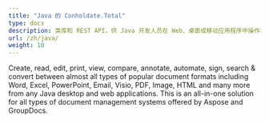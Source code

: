 ```yaml
---
title: "Java 的 Conholdate.Total"
type: docs
description: 类库和 REST API，供 Java 开发人员在 Web、桌面或移动应用程序中操作和处理来自 Word、Excel、PowerPoint、Visio、PDF、CAD 和其他几个类别的文件。 Java 开发人员可以在 Windows、Linux、MacOS 和 Android 平台上进行开发和部署。
url: /zh/java/
weight: 10
---
```


Create, read, edit, print, view, compare, annotate, automate, sign, search & convert between almost all types of popular document formats including Word, Excel, PowerPoint, Email, Visio, PDF, Image, HTML and many more from any Java desktop and web applications. This is an all-in-one solution for all types of document management systems offered by Aspose and GroupDocs.
